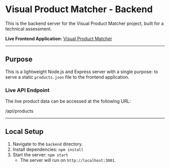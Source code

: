 # Visual Product Matcher - Backend

This is the backend server for the Visual Product Matcher project, built for a technical assessment.

**Live Frontend Application:** [Visual Product Matcher](https://visual-matcher-frontend.vercel.app/)


---
## Purpose

This is a lightweight Node.js and Express server with a single purpose: to serve a static `products.json` file to the frontend application.

### Live API Endpoint

The live product data can be accessed at the following URL:

[](https://visual-matcher-backend-iedm.onrender.com)/api/products

---
## Local Setup

1.  Navigate to the `backend` directory.
2.  Install dependencies: `npm install`
3.  Start the server: `npm start`
    - The server will run on `http://localhost:3001`.
